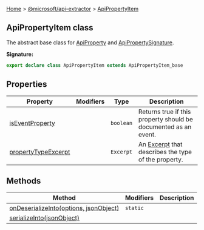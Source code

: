 [Home](./index) &gt; [@microsoft/api-extractor](./api-extractor.md) &gt; [ApiPropertyItem](./api-extractor.apipropertyitem.md)

## ApiPropertyItem class

The abstract base class for [ApiProperty](./api-extractor.apiproperty.md) and [ApiPropertySignature](./api-extractor.apipropertysignature.md)<!-- -->.

<b>Signature:</b>

```typescript
export declare class ApiPropertyItem extends ApiPropertyItem_base 
```

## Properties

|  Property | Modifiers | Type | Description |
|  --- | --- | --- | --- |
|  [isEventProperty](./api-extractor.apipropertyitem.iseventproperty.md) |  | `boolean` | Returns true if this property should be documented as an event. |
|  [propertyTypeExcerpt](./api-extractor.apipropertyitem.propertytypeexcerpt.md) |  | `Excerpt` | An [Excerpt](./api-extractor.excerpt.md) that describes the type of the property. |

## Methods

|  Method | Modifiers | Description |
|  --- | --- | --- |
|  [onDeserializeInto(options, jsonObject)](./api-extractor.apipropertyitem.ondeserializeinto.md) | `static` |  |
|  [serializeInto(jsonObject)](./api-extractor.apipropertyitem.serializeinto.md) |  |  |

